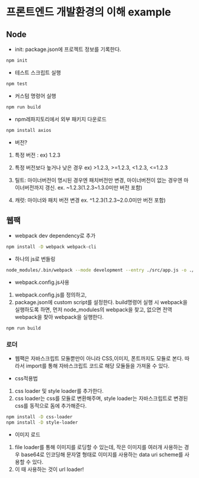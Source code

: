 # 프론트엔드 개발환경의 이해 example

## Node
- init: package.json에 프로젝트 정보를 기록한다.
``` bash
npm init
```

- 테스트 스크립트 실행
```bash
npm test
```

- 커스텀 명령어 실행
```bash
npm run build
```

- npm레파지토리에서 외부 패키지 다운로드
```bash
npm install axios
```

- 버전?
1. 특정 버전 : ex) 1.2.3
2. 특정 버전보다 높거나 낮은 경우
ex) >1.2.3, >=1.2.3, <1.2.3, <=1.2.3

3. 틸트: 마이너버전이 명시된 경우엔 패치버전만 변경,
마이너버전이 없는 경우엔 마이너버전까지 갱신.
ex. ~1.2.3(1.2.3~1.3.0미만 버전 포함)

4. 캐럿: 마이너와 패치 버전 변경
ex. ^1.2.3(1.2.3~2.0.0미만 버전 포함)


## 웹팩
- webpack dev dependency로 추가
```bash
npm install -D webpack webpack-cli
```

- 하나의 js로 번들링
``` bash
node_modules/.bin/webpack --mode development --entry ./src/app.js -o ./dist
```

- webpack.config.js사용
1. webpack.config.js를 정의하고, 
2. package.json에 custom script를 설정한다.
build명령어 실행 시 webpack을 실행하도록 하면, 먼저 node_modules의 webpack을 찾고,
   없으면 전역 webpack을 찾아 webpack을 실행한다.
```bash
npm run build
```

### 로더
- 웹팩은 자바스크립트 모듈뿐만이 아니라 CSS,이미지, 폰트까지도 모듈로 본다.
따라서 import를 통해 자바스크립트 코드로 해당 모듈들을 가져올 수 있다.
  
- css적용법
1. css loader 및 style loader를 추가한다.
2. css loader는 css를 모듈로 변환해주며, style loader는 자바스크립트로 변경된 css를
동적으로 돔에 추가해준다.
```bash
npm install -D css-loader
npm install -D style-loader
```

- 이미지 로드
1. file loader를 통해 이미지를 로딩할 수 있는데,
작은 이미지를 여러개 사용하는 경우 base64로 인코딩해 문자열 형태로 
이미지를 사용하는 data uri scheme를 사용할 수 있다.
2. 이 때 사용하는 것이 url loader!